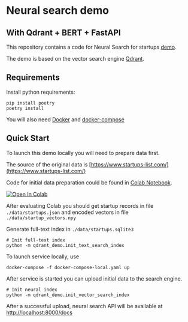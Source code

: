 
# Neural search demo 
## With Qdrant + BERT + FastAPI

This repository contains a code for Neural Search for startups [demo](https://demo.qdrant.tech).

The demo is based on the vector search engine [Qdrant](https://github.com/qdrant/qdrant).

## Requirements
Install python requirements:

```
pip install poetry
poetry install
```

You will also need [Docker](https://docs.docker.com/get-docker/) and [docker-compose](https://docs.docker.com/compose/install/)

## Quick Start

To launch this demo locally you will need to prepare data first.

The source of the original data is [https://www.startups-list.com/](https://www.startups-list.com/)

Code for initial data preparation could be found in [Colab Notebook](https://colab.research.google.com/drive/1kPktoudAP8Tu8n8l-iVMOQhVmHkWV_L9?usp=sharing).

[![Open In Colab](https://colab.research.google.com/assets/colab-badge.svg)](https://colab.research.google.com/drive/1kPktoudAP8Tu8n8l-iVMOQhVmHkWV_L9?usp=sharing)

After evaluating Colab you should get startup records in file `./data/startups.json` and encoded vectors in file `./data/startup_vectors.npy`

Generate full-text index in `./data/startups.sqlite3`

```
# Init full-text index
python -m qdrant_demo.init_text_search_index
```

To launch service locally, use

```
docker-compose -f docker-compose-local.yaml up
```

After service is started you can upload initial data to the search engine.


```
# Init neural index
python -m qdrant_demo.init_vector_search_index
```

After a successful upload, neural search API will be available at [http://localhost:8000/docs](http://localhost:8000/docs) 
